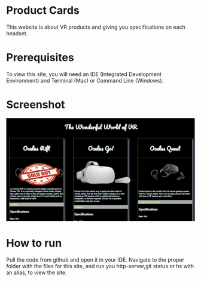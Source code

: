 
# Product Cards  
This website is about VR products and giving you specifications on each headset.  

# Prerequisites
To view this site, you will  need an IDE (Integrated Development Environment) and Terminal (Mac) or Command Line (Windows).  

# Screenshot  
![different VR headsets](https://raw.githubusercontent.com/Dev-Davis/product-cards/master/product-cards-screenshot.png "VR Headsets")  

# How to run
Pull the code from github and open it in your IDE. Navigate to the proper folder with the files for this site, and run you http-server,git status or hs with an alias, to view the site.


